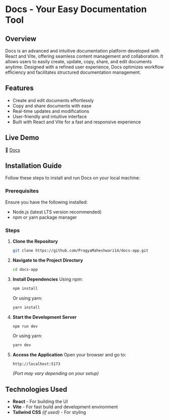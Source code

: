 # Docs - Your Easy Documentation Tool

## Overview
Docs is an advanced and intuitive documentation platform developed with React and Vite, offering seamless content management and collaboration. It allows users to easily create, update, copy, share, and edit documents anytime. Designed with a refined user experience, Docs optimizes workflow efficiency and facilitates structured documentation management.

## Features
- Create and edit documents effortlessly
- Copy and share documents with ease
- Real-time updates and modifications
- User-friendly and intuitive interface
- Built with React and Vite for a fast and responsive experience

## Live Demo
🔗 [Docs](https://docs-pragya.vercel.app/) 

## Installation Guide
Follow these steps to install and run Docs on your local machine:

### Prerequisites
Ensure you have the following installed:
- Node.js (latest LTS version recommended)
- npm or yarn package manager

### Steps
1. **Clone the Repository**
   ```bash
   git clone https://github.com/PragyaMaheshwari14/docs-app.git
   ```
2. **Navigate to the Project Directory**
   ```bash
   cd docs-app
   ```
3. **Install Dependencies**
   Using npm:
   ```bash
   npm install
   ```
   Or using yarn:
   ```bash
   yarn install
   ```
4. **Start the Development Server**
   ```bash
   npm run dev
   ```
   Or using yarn:
   ```bash
   yarn dev
   ```
5. **Access the Application**
   Open your browser and go to:
   ```
   http://localhost:5173
   ```
   *(Port may vary depending on your setup)*

## Technologies Used
- **React** - For building the UI
- **Vite** - For fast build and development environment
- **Tailwind CSS** *(if used)* - For styling




